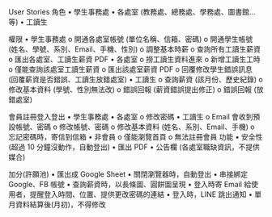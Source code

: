 User Stories
角色
• 學生事務處
• 各處室 (教務處、總務處、學務處、圖書館…等)
• 工讀生

權限
• 學生事務處
o 開通各處室帳號 (單位名稱、信箱、密碼)
o 開通學生帳號 (姓名、學號、系別、Email、手機、性別)
o 調整基本時薪
o 查詢所有工讀生薪資
o 匯出各處室、工讀生薪資 PDF
• 各處室
o 撈工讀生資料進來
o 新增工讀生工時
o 僅能查詢該處室工讀生薪資
o 匯出該處室薪資 PDF
o 回覆修改學生錯誤訊息 (回覆薪資是否錯誤、工讀生放錯處室)
• 工讀生
o 查詢薪資 (該月份、歷史紀錄)
o 修改基本資料 (學號、性別無法改)
o 錯誤回報 (薪資錯誤提出修正)
o 錯誤回報 (放錯處室)

會員註冊登入登出
• 學生事務處
• 各處室
o 修改密碼
• 工讀生
o Email 會收到預設帳號、密碼
o 修改帳號、密碼
o 修改基本資料 (姓名、系別、Email、手機)
o 忘記密碼時，寄信到信箱
• 非會員
o 僅能瀏覽首頁
o 無法註冊會員
功能
• 安全性 (超過 10 分鐘沒動作，自動登出)
• 匯出 PDF
• 公告欄 (各處室職缺資訊，不提供媒合)

加分(許願池)
• 匯出成 Google Sheet
• 關閉瀏覽器時，自動登出
• 串接綁定 Google、FB 帳號
• 查詢薪資時，以長條圖、圓餅圖呈現
• 登入時寄 Email 給使用者，提醒登入時間、位置、提供更改密碼的連結
• 登入時，LINE 跳出通知
• 單月資料結算後(月初)，不得修改
